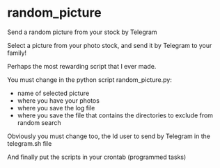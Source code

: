 # random_picture
Send a random picture from your stock by Telegram

Select a picture from your photo stock, and send it by Telegram to your family!  

Perhaps the most rewarding script that I ever made.

You must change in the python script  random_picture.py:
- name of selected picture
- where you have your photos
- where you save the log file
- where you save the file that contains the directories to exclude from random search

Obviously you must change too, the Id user to send by Telegram in the telegram.sh file

And finally put the scripts in your crontab (programmed tasks)

